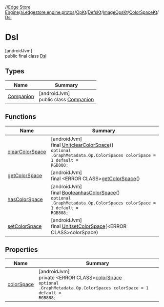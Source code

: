 //[Edge Store Engine](../../../../../../../index.md)/[ai.edgestore.engine.protos](../../../../../index.md)/[OpKt](../../../../index.md)/[DefsKt](../../../index.md)/[ImageOpsKt](../../index.md)/[ColorSpaceKt](../index.md)/[Dsl](index.md)

# Dsl

[androidJvm]\
public final class [Dsl](index.md)

## Types

| Name | Summary |
|---|---|
| [Companion](-companion/index.md) | [androidJvm]<br>public class [Companion](-companion/index.md) |

## Functions

| Name | Summary |
|---|---|
| [clearColorSpace](clear-color-space.md) | [androidJvm]<br>final [Unit](https://kotlinlang.org/api/latest/jvm/stdlib/kotlin/-unit/index.html)[clearColorSpace](clear-color-space.md)()<br><code>optional .GraphMetadata.Op.ColorSpaces colorSpace = 1 default = RGB888;</code> |
| [getColorSpace](get-color-space.md) | [androidJvm]<br>final &lt;ERROR CLASS&gt;[getColorSpace](get-color-space.md)() |
| [hasColorSpace](has-color-space.md) | [androidJvm]<br>final [Boolean](https://developer.android.com/reference/kotlin/java/lang/Boolean.html)[hasColorSpace](has-color-space.md)()<br><code>optional .GraphMetadata.Op.ColorSpaces colorSpace = 1 default = RGB888;</code> |
| [setColorSpace](set-color-space.md) | [androidJvm]<br>final [Unit](https://kotlinlang.org/api/latest/jvm/stdlib/kotlin/-unit/index.html)[setColorSpace](set-color-space.md)(&lt;ERROR CLASS&gt;colorSpace) |

## Properties

| Name | Summary |
|---|---|
| [colorSpace](index.md#1355196601%2FProperties%2F-89531115) | [androidJvm]<br>private &lt;ERROR CLASS&gt;[colorSpace](index.md#1355196601%2FProperties%2F-89531115)<br><code>optional .GraphMetadata.Op.ColorSpaces colorSpace = 1 default = RGB888;</code> |

